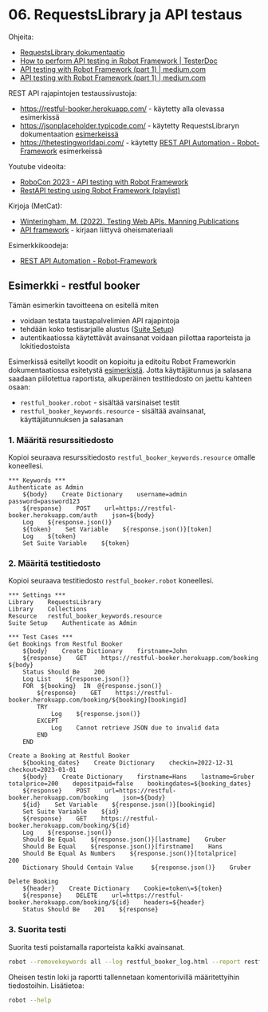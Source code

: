 # 06. RequestsLibrary ja API testaus

Ohjeita:
- [RequestsLibrary dokumentaatio](https://marketsquare.github.io/robotframework-requests/doc/RequestsLibrary.html#library-documentation-top)
- [How to perform API testing in Robot Framework | TesterDoc](https://testersdock.com/api-testing-robot-framework/)
- [API testing with Robot Framework (part 1) | medium.com](https://fmgprado.medium.com/api-testing-with-robot-framework-part-1-997a3cb5bffe)
- [API testing with Robot Framework (part 1) | medium.com](https://fmgprado.medium.com/api-testing-with-robot-framework-part-2-a1b80eae4208)
 
REST API rajapintojen testaussivustoja:
- https://restful-booker.herokuapp.com/ - käytetty alla olevassa esimerkissä
- https://jsonplaceholder.typicode.com/ - käytetty RequestsLibraryn dokumentaation [esimerkeissä](https://marketsquare.github.io/robotframework-requests/doc/RequestsLibrary.html#Usage)
- https://thetestingworldapi.com/ - käytetty [REST API Automation - Robot-Framework](https://github.com/shakir-mairaj/REST-API-Automation--Robot-Framework) esimerkeissä

Youtube videoita:
- [RoboCon 2023 - API testing with Robot Framework](https://youtu.be/GeJiVcLUxGY?si=3ygQkexJAu34CCWC)
- [RestAPI testing using Robot Framework (playlist)](https://youtube.com/playlist?list=PLUDwpEzHYYLvMLbma_Rp-6jrrpxkeH0VJ&si=H36_lMiHOq1j4gg9)

Kirjoja (MetCat):
- [Winteringham, M. (2022). Testing Web APIs. Manning Publications](https://metropolia.finna.fi/Record/nelli15.25605264500041?sid=4488449508)
- [API framework](https://github.com/mwinteringham/api-framework/) - kirjaan liittyvä oheismateriaali

Esimerkkikoodeja:
- [REST API Automation - Robot-Framework](https://github.com/shakir-mairaj/REST-API-Automation--Robot-Framework)

## Esimerkki - restful booker

Tämän esimerkin tavoitteena on esitellä miten
- voidaan testata taustapalvelimien API rajapintoja
- tehdään koko testisarjalle alustus ([Suite Setup](https://robotframework.org/robotframework/latest/RobotFrameworkUserGuide.html#suite-setup-and-teardown))
- autentikaatiossa käytettävät avainsanat voidaan piilottaa raporteista ja lokitiedostoista

Esimerkissä esitellyt koodit on kopioitu ja editoitu Robot Frameworkin dokumentaatiossa esitetystä [esimerkistä](https://docs.robotframework.org/docs/examples/restfulbooker). Jotta käyttäjätunnus ja salasana saadaan piilotettua raportista, 
alkuperäinen testitiedosto on jaettu kahteen osaan:
- `restful_booker.robot` - sisältää varsinaiset testit
- `restful_booker_keywords.resource` - sisältää avainsanat, käyttäjätunnuksen ja salasanan

### 1. Määritä resurssitiedosto
Kopioi seuraava resurssitiedosto `restful_booker_keywords.resource` omalle koneellesi.

```robotframework
*** Keywords ***
Authenticate as Admin
    ${body}    Create Dictionary    username=admin    password=password123
    ${response}    POST    url=https://restful-booker.herokuapp.com/auth    json=${body}
    Log    ${response.json()}
    ${token}    Set Variable    ${response.json()}[token]
    Log    ${token}
    Set Suite Variable    ${token}
```

### 2. Määritä testitiedosto
Kopioi seuraava testitiedosto `restful_booker.robot` koneellesi.

```robotframework
*** Settings ***
Library    RequestsLibrary
Library    Collections
Resource   restful_booker_keywords.resource
Suite Setup    Authenticate as Admin

*** Test Cases ***
Get Bookings from Restful Booker
    ${body}    Create Dictionary    firstname=John
    ${response}    GET    https://restful-booker.herokuapp.com/booking    ${body}
    Status Should Be    200
    Log List    ${response.json()}
    FOR  ${booking}  IN  @{response.json()}
        ${response}    GET    https://restful-booker.herokuapp.com/booking/${booking}[bookingid]
        TRY
            Log    ${response.json()}
        EXCEPT
            Log    Cannot retrieve JSON due to invalid data
        END
    END

Create a Booking at Restful Booker
    ${booking_dates}    Create Dictionary    checkin=2022-12-31    checkout=2023-01-01
    ${body}    Create Dictionary    firstname=Hans    lastname=Gruber    totalprice=200    depositpaid=false    bookingdates=${booking_dates}
    ${response}    POST    url=https://restful-booker.herokuapp.com/booking    json=${body}
    ${id}    Set Variable    ${response.json()}[bookingid]
    Set Suite Variable    ${id}
    ${response}    GET    https://restful-booker.herokuapp.com/booking/${id}
    Log    ${response.json()}
    Should Be Equal    ${response.json()}[lastname]    Gruber
    Should Be Equal    ${response.json()}[firstname]    Hans   
    Should Be Equal As Numbers    ${response.json()}[totalprice]    200
    Dictionary Should Contain Value     ${response.json()}    Gruber

Delete Booking
    ${header}    Create Dictionary    Cookie=token\=${token}
    ${response}    DELETE    url=https://restful-booker.herokuapp.com/booking/${id}    headers=${header}   
    Status Should Be    201    ${response}
```

### 3. Suorita testi
Suorita testi poistamalla raporteista kaikki avainsanat.

```bash
robot --removekeywords all --log restful_booker_log.html --report restful_booker_report.html restful_booker.robot
```

Oheisen testin loki ja raportti tallennetaan komentorivillä määritettyihin tiedostoihin. Lisätietoa:

```bash
robot --help
```
